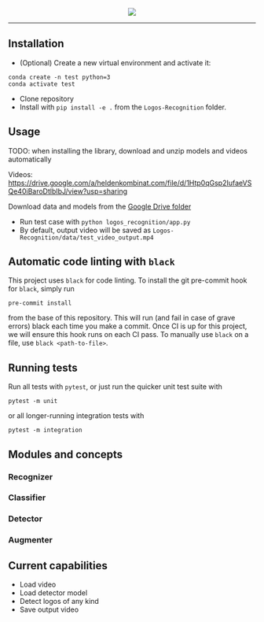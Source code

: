 <p align="center">
  <img src="https://github.com/Heldenkombinat/Logos-Recognition/blob/master/hkt_logo_detect.png">
</p>

---

## Installation

- (Optional) Create a new virtual environment and activate it:

```bash_script
conda create -n test python=3
conda activate test
```

- Clone repository
- Install with `pip install -e .` from the `Logos-Recognition` folder.

## Usage

TODO: when installing the library, download and unzip models and videos automatically

Videos: https://drive.google.com/a/heldenkombinat.com/file/d/1Htp0qGsp2IufaeVSQe40iBaroDtlbIbJ/view?usp=sharing


Download data and models from the [Google Drive folder](https://drive.google.com/a/heldenkombinat.com/file/d/17yi4J8YFRSkdsUOMpqpBgMGnqOjvugnq/view?usp=sharing)
- Run test case with `python logos_recognition/app.py`
- By default, output video will be saved as `Logos-Recognition/data/test_video_output.mp4`

## Automatic code linting with `black`

This project uses `black` for code linting. To install the git pre-commit hook for `black`,
simply run

```bash_script
pre-commit install
```

from the base of this repository. This will run (and fail in case of grave errors) black each time you make a commit. Once CI is up for this project, we will ensure this hook runs on each CI pass. To manually use `black` 
on a file, use `black <path-to-file>`.

## Running tests

Run all tests with `pytest`, or just run the quicker unit test suite with 

```bash_script
pytest -m unit
```

or all longer-running integration tests with

```bash_script
pytest -m integration
```

## Modules and concepts

### Recognizer

### Classifier

### Detector

### Augmenter

## Current capabilities

- Load video
- Load detector model
- Detect logos of any kind
- Save output video

